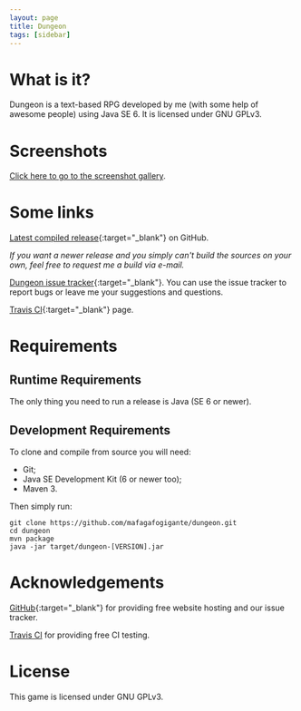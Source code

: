 ```yaml
---
layout: page
title: Dungeon
tags: [sidebar]
---
```

# What is it?

Dungeon is a text-based RPG developed by me (with some help of awesome people) using Java SE 6.
It is licensed under GNU GPLv3.

# Screenshots

[Click here to go to the screenshot gallery](http://mafagafogigante.github.io/dungeon/screenshots/).

# Some links

[Latest compiled release](https://github.com/mafagafogigante/dungeon/releases/latest){:target="_blank"} on GitHub.

*If you want a newer release and you simply can't build the sources on your own, feel free to request me a build via e-mail.*

[Dungeon issue tracker](https://github.com/mafagafogigante/dungeon/issues){:target="_blank"}.
You can use the issue tracker to report bugs or leave me your suggestions and questions.

[Travis CI](https://travis-ci.org/mafagafogigante/dungeon){:target="_blank"} page.

# Requirements

## Runtime Requirements
The only thing you need to run a release is Java (SE 6 or newer).

## Development Requirements
To clone and compile from source you will need:

+ Git;
+ Java SE Development Kit (6 or newer too);
+ Maven 3.

Then simply run:

    git clone https://github.com/mafagafogigante/dungeon.git
    cd dungeon
    mvn package
    java -jar target/dungeon-[VERSION].jar

# Acknowledgements

[GitHub](https://github.com){:target="_blank"}
for providing free website hosting and our issue tracker.

[Travis CI](https://travis-ci.org/) for providing free CI testing.

# License
This game is licensed under GNU GPLv3.
